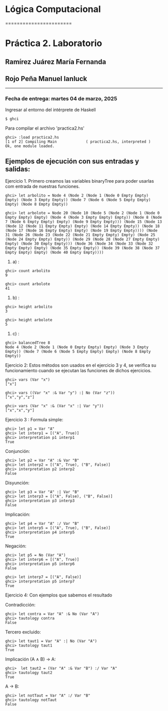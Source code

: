 # Lógica Computacional
=======================

# Práctica 2. Laboratorio

## Ramírez Juárez María Fernanda

## Rojo Peña Manuel Ianluck
----------------------------------------------------

### Fecha de entrega: martes 04 de marzo, 2025


Ingresar al entorno del intérprete de Haskell

```
$ ghci
```

Para compilar el archivo 'practica2.hs'

```
ghci> :load practica2.hs
[1 of 2] Compiling Main             ( practica2.hs, interpreted )
Ok, one module loaded.
```

## Ejemplos de ejecución con sus entradas y salidas:

Ejercicio 1. Primero creamos las variables binaryTree para poder usarlas com entrada de nuestras funciones.
```
ghci> let arbolito = Node 4 (Node 2 (Node 1 (Node 0 Empty Empty) Empty) (Node 3 Empty Empty)) (Node 7 (Node 6 (Node 5 Empty Empty) Empty) (Node 8 Empty Empty))
```

```
ghci> let arbolote = Node 20 (Node 10 (Node 5 (Node 2 (Node 1 (Node 0 Empty Empty) Empty) (Node 4 (Node 3 Empty Empty) Empty)) (Node 8 (Node 7 (Node 6 Empty Empty) Empty) (Node 9 Empty Empty))) (Node 15 (Node 13 (Node 12 (Node 11 Empty Empty) Empty) (Node 14 Empty Empty)) (Node 18 (Node 17 (Node 16 Empty Empty) Empty) (Node 19 Empty Empty)))) (Node 31 (Node 26 (Node 23 (Node 22 (Node 21 Empty Empty) Empty) (Node 25 (Node 24 Empty Empty) Empty)) (Node 29 (Node 28 (Node 27 Empty Empty) Empty) (Node 30 Empty Empty))) (Node 36 (Node 34 (Node 33 (Node 32 Empty Empty) Empty) (Node 35 Empty Empty)) (Node 39 (Node 38 (Node 37 Empty Empty) Empty) (Node 40 Empty Empty))))
```

1. a) :
```
ghci> count arbolito
9
```

```
ghci> count arbolote
41
```

1. b) :
```
ghci> height arbolito
3
```

```
ghci> height arbolote
5
```

1. c) :
```
ghci> balancedTree 8
Node 4 (Node 2 (Node 1 (Node 0 Empty Empty) Empty) (Node 3 Empty Empty)) (Node 7 (Node 6 (Node 5 Empty Empty) Empty) (Node 8 Empty Empty))
```

Ejercicio 2:
Estos métodos son usados en el ejercicio 3 y 4, se verifica su funcionamiento cuando se ejecutan las funciones de dichos ejercicios.
```
ghci> vars (Var "x")
["x"]
```

```
ghci> vars ((Var "x" :& Var "y") :| No (Var "z"))
["x","y","z"]
```

```
ghci> vars (Var "x" :& (Var "x" :| Var "y"))
["x","x","y"]
```

Ejercicio 3 : 
Formula simple:
```
ghci> let p1 = Var "A"
ghci> let interp1 = [("A", True)]
ghci> interpretation p1 interp1
True
```

Conjunción:
```
ghci> let p2 = Var "A" :& Var "B"
ghci> let interp2 = [("A", True), ("B", False)]
ghci> interpretation p2 interp2
False
```

Disyunción:
```
ghci> let p3 = Var "A" :| Var "B"
ghci> let interp3 = [("A", False), ("B", False)]
ghci> interpretation p3 interp3
False
```

Implicación:
```
ghci> let p4 = Var "A" :/ Var "B"
ghci> let interp5 = [("A", True), ("B", False)]
ghci> interpretation p4 interp5
True
```

Negación:
```
ghci> let p5 = No (Var "A")
ghci> let interp6 = [("A", True)]
ghci> interpretation p5 interp6
False
```

```
ghci> let interp7 = [("A", False)]
ghci> interpretation p5 interp7
True
```

Ejercicio 4: Con ejemplos que sabemos el resultado

Contradicción:
```
ghci> let contra = Var "A" :& No (Var "A")
ghci> tautology contra
False
```

Tercero excluido:
```
ghci> let taut1 = Var "A" :| No (Var "A")
ghci> tautology taut1
True
```

Implicación (A ∧ B) -> A:
```
ghci>  let taut2 = (Var "A" :& Var "B") :/ Var "A"
ghci> tautology taut2
True
```

A -> B:
```
ghci> let notTaut = Var "A" :/ Var "B"
ghci> tautology notTaut
False
```